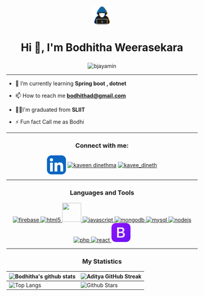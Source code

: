 <p align="center">
<img src = "https://github.com/0xAbdulKhalid/0xAbdulKhalid/raw/main/assets/mdImages/about_me.gif" width = 50px >
</p>


<h1 align="center">Hi 👋, I'm Bodhitha Weerasekara</h1>

<h3 align="center"></h3>



<p align="center"> <img src="https://komarev.com/ghpvc/?username=bjayamin&label=Profile%20views&color=0e75b6&style=flat" alt="bjayamin" /> </p>

---

- 🌱 I’m currently learning **Spring boot , dotnet**

- 📫 How to reach me **bodhithad@gmail.com**

- 🧑‍🎓I'm graduated from **SLIIT**

- ⚡ Fun fact Call me as Bodhi

- ---

<h3 align="center">Connect with me:</h3>
<p align="center">
<a href="https://linkedin.com/in/https://www.linkedin.com/in/bodhitha-weerasekara/" target="blank"><img align="center" src="https://github.com/tandpfun/skill-icons/blob/main/icons/LinkedIn.svg" alt="kaveendinethma" height="50" width="50" /></a>
<a href="https://www.facebook.com/bodhitha.weerasekara?mibextid=ZbWKwL" target="blank"><img align="center" src="https://raw.githubusercontent.com/rahuldkjain/github-profile-readme-generator/master/src/images/icons/Social/facebook.svg" alt="kaveen dinethma" height="50" width="50" /></a>
  <a href="https://www.instagram.com/__bodhitha__?igsh=ZGJjZGkzaGZqYnI5" target="blank"><img align="center" src="https://www.edigitalagency.com.au/wp-content/uploads/new-Instagram-icon-png-full-colour.png" alt="kavee_dineth" height="50" width="50" /></a>
</p>

---

<h3 align="center">Languages and Tools</h3>
<p align="center"> <a href="https://firebase.google.com/" target="_blank" rel="noreferrer"> <img src="https://github.com/Scar1109/skill-icons/blob/main/icons/Firebase-Dark.svg" alt="firebase" width="50" height="50"/> </a>  <a href="https://www.w3.org/html/" target="_blank" rel="noreferrer"> <img src="https://github.com/Scar1109/skill-icons/blob/main/icons/HTML.svg" alt="html5" width="50" height="50"/> </a> <a href="https://www.java.com" target="_blank" rel="noreferrer"> <img src="https://github.com/Scar1109/skill-icons/blob/main/icons/Java-Dark.svg" width="50" height="50"/> </a> <a href="https://developer.mozilla.org/en-US/docs/Web/JavaScript" target="_blank" rel="noreferrer"> <img src="https://github.com/Scar1109/skill-icons/blob/main/icons/JavaScript.svg" alt="javascript" width="50" height="50"/> </a>  <a href="https://www.mongodb.com/" target="_blank" rel="noreferrer"> <img src="https://github.com/Scar1109/skill-icons/blob/main/icons/MongoDB.svg" alt="mongodb" width="50" height="50"/> </a> <a href="https://www.mysql.com/" target="_blank" rel="noreferrer"> <img src="https://github.com/Scar1109/skill-icons/blob/main/icons/MySQL-Dark.svg" alt="mysql" width="50" height="50"/> </a>  <a href="https://nodejs.org" target="_blank" rel="noreferrer"> <img src="https://github.com/Scar1109/skill-icons/blob/main/icons/NodeJS-Dark.svg" alt="nodejs" width="50" height="50"/> </a> <a href="https://www.php.net" target="_blank" rel="noreferrer"> <img src="https://github.com/Scar1109/skill-icons/blob/main/icons/PHP-Dark.svg" alt="php" width="50" height="50"/> </a> <a href="https://reactjs.org/" target="_blank" rel="noreferrer"> <img src="https://github.com/Scar1109/skill-icons/blob/main/icons/React-Dark.svg" alt="react" width="50" height="50"/> </a> <a href="https://getbootstrap.com" target="_blank" rel="noreferrer"> <img src="https://github.com/tandpfun/skill-icons/blob/main/icons/Bootstrap.svg" alt="bootstrap" width="50" height="50"/> </a> </p>



---
<h3 align="center">My Statistics</h3>



| ![Bodhitha's github stats](https://github-readme-stats.vercel.app/api?username=BodhithaW&show_icons=true&theme=tokyonight) | ![Aditya GitHub Streak](https://github-readme-streak-stats.herokuapp.com/?user=BodhithaW&theme=tokyonight) |
| --- | --- |
| ![Top Langs](https://github-readme-stats.vercel.app/api/top-langs/?username=BodhithaW&theme=tokyonight) | ![Github Stars](https://github-readme-stats.vercel.app/api?username=BodhithaW&show_icons=true&locale=en&count_private=true&hide_rank=true&custom_title=My%20GitHub%20Stats&disable_animations=true&theme=tokyonight) |
